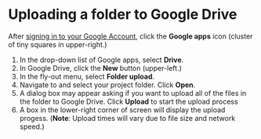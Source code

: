 # Uploading a folder to Google Drive

After [signing in to your Google Account](/signing-in-to-your-google-account.md), click the **Google apps** icon \(cluster of tiny squares in upper-right.\)
1. In the drop-down list of Google apps, select **Drive**.
2. In Google Drive, click the **New** button \(upper-left.\)
3. In the fly-out menu, select **Folder upload**.
4. Navigate to and select your project folder. Click **Open**.
5. A dialog box may appear asking if you want to upload all of the files in the folder to Google Drive. Click **Upload** to start the upload process
6. A box in the lower-right corner of screen will display the upload progess. \(**Note**: Upload times will vary due to file size and network speed.\)



